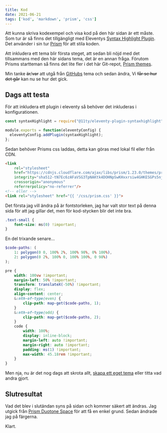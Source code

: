 ```yaml
---
title: Kod
date: 2021-06-21
tags: ['kod', 'markdown', 'prism', 'css']
---
```


Att kunna skriva kodexempel och visa kod på den här sidan är ett måste. Som tur är så finns det tillgängligt med Eleventys [Syntax Highlight Plugin](https://www.11ty.dev/docs/plugins/syntaxhighlight/). Det använder i sin tur [Prism](https://prismjs.com/) för att stila koden.

Att inkludera ett tema blir första steget, att sedan bli nöjd med det tillsammans med den här sidans tema, det är en annan fråga. Förutom Prisms startteman så finns det lite fler i det här Git-repot, [Prism themes](https://github.com/PrismJS/prism-themes/blob/master/README.md).

Min tanke ~~är~~/~~var~~ att utgå från [GitHubs](https://github.com/PrismJS/prism-themes/blob/master/themes/prism-ghcolors.css) tema och sedan ändra, Vi ~~får se hur det går~~ kan nu se hur det gick.

## Dags att testa

För att inkludera ett plugin i eleventy så behöver det inkluderas i konfigurationen.
```js
const syntaxHighlight = require("@11ty/eleventy-plugin-syntaxhighlight");

module.exports = function(eleventyConfig) {
  eleventyConfig.addPlugin(syntaxHighlight);
};
```

Sedan behöver Prisms css laddas, detta kan göras med lokal fil eller från CDN.
```html
<link
    rel="stylesheet"
    href="https://cdnjs.cloudflare.com/ajax/libs/prism/1.23.0/themes/prism.min.css"
    integrity="sha512-tN7Ec6zAFaVSG3TpNAKtk4DOHNpSwKHxxrsiw4GHKESGPs5njn/0sMCUMl2svV4wo4BK/rCP7juYz+zx+l6oeQ=="
    crossorigin="anonymous"
    referrerpolicy="no-referrer"/>
<!-- eller -->
<link rel="stylesheet" href="{{ '/css/prism.css' }}">
```

Det första jag vill ändra på är fontstorleken, jag har valt stor text på denna sida för att jag gillar det, men för kod-stycken blir det inte bra.
```css
.text-small {
    font-size: ms(0) !important;
}
```

En del trixande senare...
```scss
$code-paths: (
    1: polygon(0 0, 100% 2%, 100% 98%, 0% 100%),
    2: polygon(0 2%, 100% 0, 100% 100%, 0 98%)
);

pre {
    width: 100vw !important;
    margin-left: 50% !important;
    transform: translateX(-50%) !important;
    display: flex;
    align-content: center;
    &:nth-of-type(even) {
        clip-path: map-get($code-paths, 1);
    }
    &:nth-of-type(odd) {
        clip-path: map-get($code-paths, 2);
    }
    code {
        width: 100%;
        display: inline-block;
        margin-left: auto !important;
        margin-right: auto !important;
        padding: ms(1) !important;
        max-width: 45.18rem !important;
    }
}
```

Men nja, nu är det nog dags att skrota allt, [skapa ett eget tema](http://k88hudson.github.io/syntax-highlighting-theme-generator/www/) eller titta vad andra gjort.

## Slutresultat

Vad det blev i slutändan syns på sidan och kommer säkert att ändras. Jag utgick från [Prism Duotone Space](https://github.com/PrismJS/prism-themes/blob/master/themes/prism-duotone-space.css) för att få en enkel grund. Sedan ändrade jag på färgerna.

Klart.